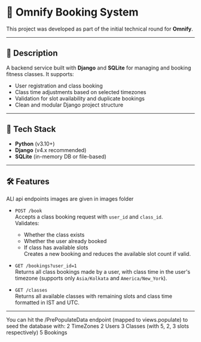 # 🧘 Omnify Booking System

This project was developed as part of the initial technical round for **Omnify**.

---

## 📌 Description

A backend service built with **Django** and **SQLite** for managing and booking fitness classes. It supports:

- User registration and class booking  
- Class time adjustments based on selected timezones  
- Validation for slot availability and duplicate bookings  
- Clean and modular Django project structure

---

## 🚀 Tech Stack

- **Python** (v3.10+)
- **Django** (v4.x recommended)
- **SQLite** (in-memory DB or file-based)

---

## 🛠️ Features
ALl api endpoints images are given in images folder
- `POST /book`  
  Accepts a class booking request with `user_id` and `class_id`.  
  Validates:
  - Whether the class exists
  - Whether the user already booked
  - If class has available slots  
  Creates a new booking and reduces the available slot count if valid.

- `GET /bookings?user_id=1`  
  Returns all class bookings made by a user, with class time in the user's timezone (supports only `Asia/Kolkata` and `America/New_York`).

- `GET /classes`  
  Returns all available classes with remaining slots and class time formatted in IST and UTC.

---
You can hit the /PrePopulateData endpoint (mapped to views.populate) to seed the database with:
2 TimeZones
2 Users
3 Classes (with 5, 2, 3 slots respectively)
5 Bookings

